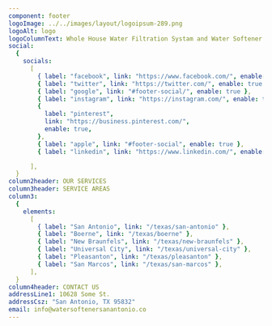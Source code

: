 ```yaml
---
component: footer
logoImage: ../../images/layout/logoipsum-289.png
logoAlt: logo
logoColumnText: Whole House Water Filtration Systam and Water Softener Supplier and Installer for 30+ Years.
social:
  {
    socials:
      [
        { label: "facebook", link: "https://www.facebook.com/", enable: true },
        { label: "twitter", link: "https://twitter.com/", enable: true },
        { label: "google", link: "#footer-social/", enable: true },
        { label: "instagram", link: "https://instagram.com/", enable: true },
        {
          label: "pinterest",
          link: "https://business.pinterest.com/",
          enable: true,
        },
        { label: "apple", link: "#footer-social", enable: true },
        { label: "linkedin", link: "https://www.linkedin.com/", enable: true },

      ],
  }
column2header: OUR SERVICES
column3header: SERVICE AREAS
column3:
  {
    elements:
      [
        { label: "San Antonio", link: "/texas/san-antonio" },
        { label: "Boerne", link: "/texas/boerne" },
        { label: "New Braunfels", link: "/texas/new-braunfels" },
        { label: "Universal City", link: "/texas/universal-city" },
        { label: "Pleasanton", link: "/texas/pleasanton" },
        { label: "San Marcos", link: "/texas/san-marcos" },
      ],
  }
column4header: CONTACT US
addressLine1: 10628 Some St.
addressCsz: "San Antonio, TX 95832"
email: info@watersoftenersanantonio.co
---
```


